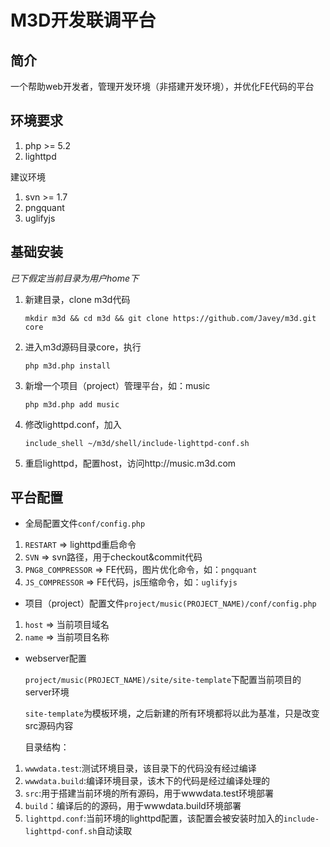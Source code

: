 # M3D开发联调平台

## 简介

一个帮助web开发者，管理开发环境（非搭建开发环境），并优化FE代码的平台

## 环境要求

1.  php >= 5.2
2.  lighttpd

建议环境

1.  svn >= 1.7
2.  pngquant
3.  uglifyjs

## 基础安装

*已下假定当前目录为用户home下*

1.  新建目录，clone m3d代码

    `mkdir m3d && cd m3d && git clone https://github.com/Javey/m3d.git core`

2.  进入m3d源码目录core，执行

    `php m3d.php install`

3.  新增一个项目（project）管理平台，如：music

    `php m3d.php add music`

4.  修改lighttpd.conf，加入

    `include_shell ~/m3d/shell/include-lighttpd-conf.sh`

5.  重启lighttpd，配置host，访问http://music.m3d.com

## 平台配置

*   全局配置文件`conf/config.php`

1.  `RESTART` => lighttpd重启命令
2.  `SVN` => svn路径，用于checkout&commit代码
3.  `PNG8_COMPRESSOR` => FE代码，图片优化命令，如：`pngquant`
4.  `JS_COMPRESSOR` => FE代码，js压缩命令，如：`uglifyjs`

*   项目（project）配置文件`project/music(PROJECT_NAME)/conf/config.php`

1.  `host` => 当前项目域名
2.  `name` => 当前项目名称

*   webserver配置

    `project/music(PROJECT_NAME)/site/site-template`下配置当前项目的server环境

    `site-template`为模板环境，之后新建的所有环境都将以此为基准，只是改变src源码内容

    目录结构：

1.  `wwwdata.test`:测试环境目录，该目录下的代码没有经过编译
2.  `wwwdata.build`:编译环境目录，该木下的代码是经过编译处理的
3.  `src`:用于搭建当前环境的所有源码，用于wwwdata.test环境部署
4.  `build`：编译后的的源码，用于wwwdata.build环境部署
5.  `lighttpd.conf`:当前环境的lighttpd配置，该配置会被安装时加入的`include-lighttpd-conf.sh`自动读取
